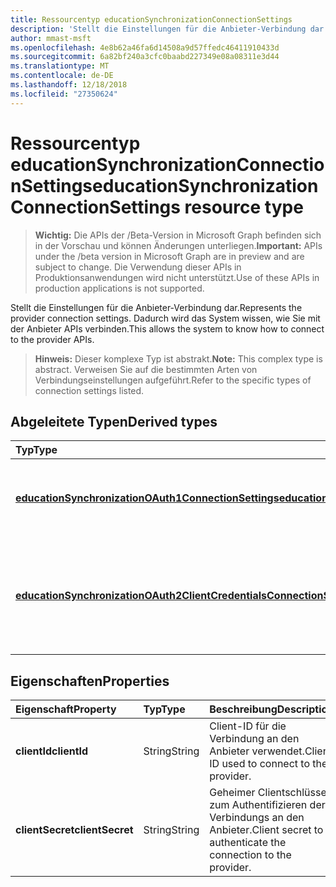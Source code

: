 ```yaml
---
title: Ressourcentyp educationSynchronizationConnectionSettings
description: 'Stellt die Einstellungen für die Anbieter-Verbindung dar. Dadurch wird das System wissen, wie Sie mit der Anbieter APIs verbinden. '
author: mmast-msft
ms.openlocfilehash: 4e8b62a46fa6d14508a9d57ffedc46411910433d
ms.sourcegitcommit: 6a82bf240a3cfc0baabd227349e08a08311e3d44
ms.translationtype: MT
ms.contentlocale: de-DE
ms.lasthandoff: 12/18/2018
ms.locfileid: "27350624"
---
```

# <a name="educationsynchronizationconnectionsettings-resource-type"></a><span data-ttu-id="eb0e8-104">Ressourcentyp educationSynchronizationConnectionSettings</span><span class="sxs-lookup"><span data-stu-id="eb0e8-104">educationSynchronizationConnectionSettings resource type</span></span>

> <span data-ttu-id="eb0e8-105">**Wichtig:** Die APIs der /Beta-Version in Microsoft Graph befinden sich in der Vorschau und können Änderungen unterliegen.</span><span class="sxs-lookup"><span data-stu-id="eb0e8-105">**Important:** APIs under the /beta version in Microsoft Graph are in preview and are subject to change.</span></span> <span data-ttu-id="eb0e8-106">Die Verwendung dieser APIs in Produktionsanwendungen wird nicht unterstützt.</span><span class="sxs-lookup"><span data-stu-id="eb0e8-106">Use of these APIs in production applications is not supported.</span></span>

<span data-ttu-id="eb0e8-107">Stellt die Einstellungen für die Anbieter-Verbindung dar.</span><span class="sxs-lookup"><span data-stu-id="eb0e8-107">Represents the provider connection settings.</span></span> <span data-ttu-id="eb0e8-108">Dadurch wird das System wissen, wie Sie mit der Anbieter APIs verbinden.</span><span class="sxs-lookup"><span data-stu-id="eb0e8-108">This allows the system to know how to connect to the provider APIs.</span></span> 

> <span data-ttu-id="eb0e8-109">**Hinweis:** Dieser komplexe Typ ist abstrakt.</span><span class="sxs-lookup"><span data-stu-id="eb0e8-109">**Note:** This complex type is abstract.</span></span> <span data-ttu-id="eb0e8-110">Verweisen Sie auf die bestimmten Arten von Verbindungseinstellungen aufgeführt.</span><span class="sxs-lookup"><span data-stu-id="eb0e8-110">Refer to the specific types of connection settings listed.</span></span>

## <a name="derived-types"></a><span data-ttu-id="eb0e8-111">Abgeleitete Typen</span><span class="sxs-lookup"><span data-stu-id="eb0e8-111">Derived types</span></span>
| <span data-ttu-id="eb0e8-112">Typ</span><span class="sxs-lookup"><span data-stu-id="eb0e8-112">Type</span></span> | <span data-ttu-id="eb0e8-113">Beschreibung</span><span class="sxs-lookup"><span data-stu-id="eb0e8-113">Description</span></span> | 
|:-|:-|
| [<span data-ttu-id="eb0e8-114">**educationSynchronizationOAuth1ConnectionSettings**</span><span class="sxs-lookup"><span data-stu-id="eb0e8-114">**educationSynchronizationOAuth1ConnectionSettings**</span></span>](educationsynchronizationoauth1connectionsettings.md) | <span data-ttu-id="eb0e8-115">Verwenden Sie diesen Typ OAuth1 Verbindungseinstellungen bereitstellen.</span><span class="sxs-lookup"><span data-stu-id="eb0e8-115">Use this type to provide OAuth1 connection settings.</span></span> |
| [<span data-ttu-id="eb0e8-116">**educationSynchronizationOAuth2ClientCredentialsConnectionSettings**</span><span class="sxs-lookup"><span data-stu-id="eb0e8-116">**educationSynchronizationOAuth2ClientCredentialsConnectionSettings**</span></span>](educationsynchronizationoauth2clientcredentialsconnectionsettings.md) | <span data-ttu-id="eb0e8-117">Verwenden Sie diesen Typ OAuth2 Client Anmeldeinformationen Grant-Verbindungseinstellungen bereitstellen.</span><span class="sxs-lookup"><span data-stu-id="eb0e8-117">Use this type to provide OAuth2 Client Credentials Grant connection settings.</span></span> |

## <a name="properties"></a><span data-ttu-id="eb0e8-118">Eigenschaften</span><span class="sxs-lookup"><span data-stu-id="eb0e8-118">Properties</span></span>

| <span data-ttu-id="eb0e8-119">Eigenschaft</span><span class="sxs-lookup"><span data-stu-id="eb0e8-119">Property</span></span> | <span data-ttu-id="eb0e8-120">Typ</span><span class="sxs-lookup"><span data-stu-id="eb0e8-120">Type</span></span> | <span data-ttu-id="eb0e8-121">Beschreibung</span><span class="sxs-lookup"><span data-stu-id="eb0e8-121">Description</span></span> |
|:-|:-|:-|
| <span data-ttu-id="eb0e8-122">**clientId**</span><span class="sxs-lookup"><span data-stu-id="eb0e8-122">**clientId**</span></span> | <span data-ttu-id="eb0e8-123">String</span><span class="sxs-lookup"><span data-stu-id="eb0e8-123">String</span></span> |  <span data-ttu-id="eb0e8-124">Client-ID für die Verbindung an den Anbieter verwendet.</span><span class="sxs-lookup"><span data-stu-id="eb0e8-124">Client ID used to connect to the provider.</span></span> |
| <span data-ttu-id="eb0e8-125">**clientSecret**</span><span class="sxs-lookup"><span data-stu-id="eb0e8-125">**clientSecret**</span></span> | <span data-ttu-id="eb0e8-126">String</span><span class="sxs-lookup"><span data-stu-id="eb0e8-126">String</span></span> |  <span data-ttu-id="eb0e8-127">Geheimer Clientschlüssel zum Authentifizieren der Verbindungs an den Anbieter.</span><span class="sxs-lookup"><span data-stu-id="eb0e8-127">Client secret to authenticate the connection to the provider.</span></span> |